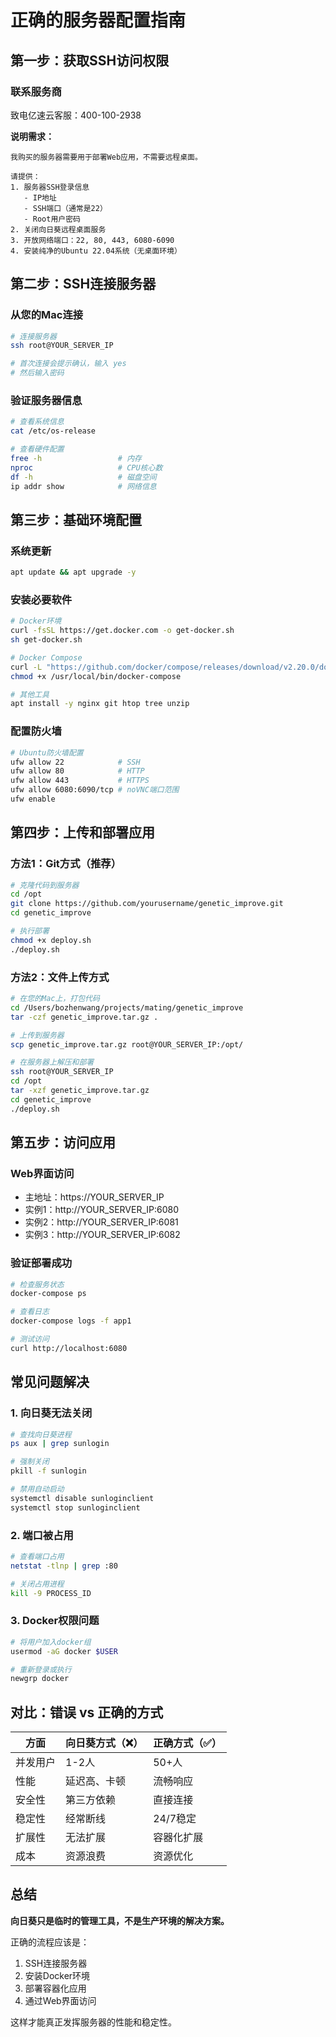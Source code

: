 # 正确的服务器配置指南

## 第一步：获取SSH访问权限

### 联系服务商
致电亿速云客服：400-100-2938

**说明需求：**
```
我购买的服务器需要用于部署Web应用，不需要远程桌面。

请提供：
1. 服务器SSH登录信息
   - IP地址
   - SSH端口（通常是22）
   - Root用户密码
2. 关闭向日葵远程桌面服务
3. 开放网络端口：22, 80, 443, 6080-6090
4. 安装纯净的Ubuntu 22.04系统（无桌面环境）
```

## 第二步：SSH连接服务器

### 从您的Mac连接
```bash
# 连接服务器
ssh root@YOUR_SERVER_IP

# 首次连接会提示确认，输入 yes
# 然后输入密码
```

### 验证服务器信息
```bash
# 查看系统信息
cat /etc/os-release

# 查看硬件配置
free -h                 # 内存
nproc                   # CPU核心数
df -h                   # 磁盘空间
ip addr show            # 网络信息
```

## 第三步：基础环境配置

### 系统更新
```bash
apt update && apt upgrade -y
```

### 安装必要软件
```bash
# Docker环境
curl -fsSL https://get.docker.com -o get-docker.sh
sh get-docker.sh

# Docker Compose
curl -L "https://github.com/docker/compose/releases/download/v2.20.0/docker-compose-$(uname -s)-$(uname -m)" -o /usr/local/bin/docker-compose
chmod +x /usr/local/bin/docker-compose

# 其他工具
apt install -y nginx git htop tree unzip
```

### 配置防火墙
```bash
# Ubuntu防火墙配置
ufw allow 22            # SSH
ufw allow 80            # HTTP
ufw allow 443           # HTTPS
ufw allow 6080:6090/tcp # noVNC端口范围
ufw enable
```

## 第四步：上传和部署应用

### 方法1：Git方式（推荐）
```bash
# 克隆代码到服务器
cd /opt
git clone https://github.com/yourusername/genetic_improve.git
cd genetic_improve

# 执行部署
chmod +x deploy.sh
./deploy.sh
```

### 方法2：文件上传方式
```bash
# 在您的Mac上，打包代码
cd /Users/bozhenwang/projects/mating/genetic_improve
tar -czf genetic_improve.tar.gz .

# 上传到服务器
scp genetic_improve.tar.gz root@YOUR_SERVER_IP:/opt/

# 在服务器上解压和部署
ssh root@YOUR_SERVER_IP
cd /opt
tar -xzf genetic_improve.tar.gz
cd genetic_improve
./deploy.sh
```

## 第五步：访问应用

### Web界面访问
- 主地址：https://YOUR_SERVER_IP
- 实例1：http://YOUR_SERVER_IP:6080
- 实例2：http://YOUR_SERVER_IP:6081
- 实例3：http://YOUR_SERVER_IP:6082

### 验证部署成功
```bash
# 检查服务状态
docker-compose ps

# 查看日志
docker-compose logs -f app1

# 测试访问
curl http://localhost:6080
```

## 常见问题解决

### 1. 向日葵无法关闭
```bash
# 查找向日葵进程
ps aux | grep sunlogin

# 强制关闭
pkill -f sunlogin

# 禁用自动启动
systemctl disable sunloginclient
systemctl stop sunloginclient
```

### 2. 端口被占用
```bash
# 查看端口占用
netstat -tlnp | grep :80

# 关闭占用进程
kill -9 PROCESS_ID
```

### 3. Docker权限问题
```bash
# 将用户加入docker组
usermod -aG docker $USER

# 重新登录或执行
newgrp docker
```

## 对比：错误 vs 正确的方式

| 方面 | 向日葵方式（❌） | 正确方式（✅） |
|------|-----------------|---------------|
| 并发用户 | 1-2人 | 50+人 |
| 性能 | 延迟高、卡顿 | 流畅响应 |
| 安全性 | 第三方依赖 | 直接连接 |
| 稳定性 | 经常断线 | 24/7稳定 |
| 扩展性 | 无法扩展 | 容器化扩展 |
| 成本 | 资源浪费 | 资源优化 |

## 总结

**向日葵只是临时的管理工具，不是生产环境的解决方案。**

正确的流程应该是：
1. SSH连接服务器
2. 安装Docker环境  
3. 部署容器化应用
4. 通过Web界面访问

这样才能真正发挥服务器的性能和稳定性。